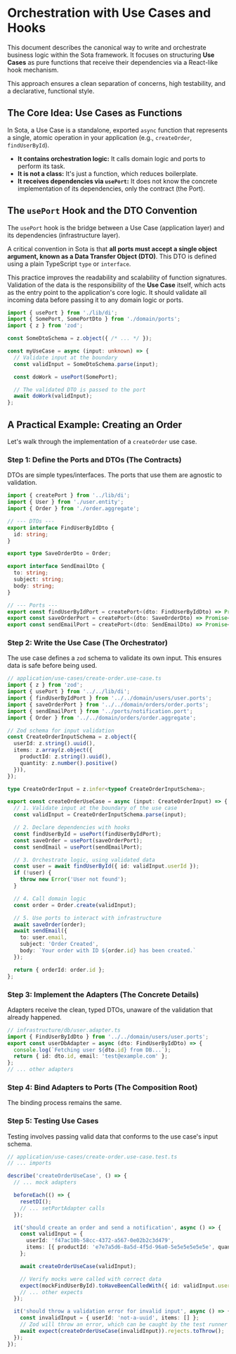 # Orchestration with Use Cases and Hooks

This document describes the canonical way to write and orchestrate business logic within the Sota framework. It focuses on structuring **Use Cases** as pure functions that receive their dependencies via a React-like hook mechanism.

This approach ensures a clean separation of concerns, high testability, and a declarative, functional style.

## The Core Idea: Use Cases as Functions

In Sota, a Use Case is a standalone, exported `async` function that represents a single, atomic operation in your application (e.g., `createOrder`, `findUserById`).

- **It contains orchestration logic:** It calls domain logic and ports to perform its task.
- **It is not a class:** It's just a function, which reduces boilerplate.
- **It receives dependencies via `usePort`:** It does not know the concrete implementation of its dependencies, only the contract (the Port).

## The `usePort` Hook and the DTO Convention

The `usePort` hook is the bridge between a Use Case (application layer) and its dependencies (infrastructure layer).

A critical convention in Sota is that **all ports must accept a single object argument, known as a Data Transfer Object (DTO)**. This DTO is defined using a plain TypeScript `type` or `interface`.

This practice improves the readability and scalability of function signatures. Validation of the data is the responsibility of the **Use Case** itself, which acts as the entry point to the application's core logic. It should validate all incoming data before passing it to any domain logic or ports.

```typescript
import { usePort } from './lib/di';
import { SomePort, SomePortDto } from './domain/ports';
import { z } from 'zod';

const SomeDtoSchema = z.object({ /* ... */ });

const myUseCase = async (input: unknown) => {
  // Validate input at the boundary
  const validInput = SomeDtoSchema.parse(input);

  const doWork = usePort(SomePort);

  // The validated DTO is passed to the port
  await doWork(validInput);
};
```

## A Practical Example: Creating an Order

Let's walk through the implementation of a `createOrder` use case.

### Step 1: Define the Ports and DTOs (The Contracts)

DTOs are simple types/interfaces. The ports that use them are agnostic to validation.

```typescript
import { createPort } from '../lib/di';
import { User } from './user.entity';
import { Order } from './order.aggregate';

// --- DTOs ---
export interface FindUserByIdDto {
  id: string;
}

export type SaveOrderDto = Order;

export interface SendEmailDto {
  to: string;
  subject: string;
  body: string;
}

// --- Ports ---
export const findUserByIdPort = createPort<(dto: FindUserByIdDto) => Promise<User | null>>();
export const saveOrderPort = createPort<(dto: SaveOrderDto) => Promise<void>>();
export const sendEmailPort = createPort<(dto: SendEmailDto) => Promise<void>>();
```

### Step 2: Write the Use Case (The Orchestrator)

The use case defines a `zod` schema to validate its own input. This ensures data is safe before being used.

```typescript
// application/use-cases/create-order.use-case.ts
import { z } from 'zod';
import { usePort } from '../../lib/di';
import { findUserByIdPort } from '../../domain/users/user.ports';
import { saveOrderPort } from '../../domain/orders/order.ports';
import { sendEmailPort } from '../ports/notification.port';
import { Order } from '../../domain/orders/order.aggregate';

// Zod schema for input validation
const CreateOrderInputSchema = z.object({
  userId: z.string().uuid(),
  items: z.array(z.object({
    productId: z.string().uuid(),
    quantity: z.number().positive()
  })),
});

type CreateOrderInput = z.infer<typeof CreateOrderInputSchema>;

export const createOrderUseCase = async (input: CreateOrderInput) => {
  // 1. Validate input at the boundary of the use case
  const validInput = CreateOrderInputSchema.parse(input);

  // 2. Declare dependencies with hooks
  const findUserById = usePort(findUserByIdPort);
  const saveOrder = usePort(saveOrderPort);
  const sendEmail = usePort(sendEmailPort);

  // 3. Orchestrate logic, using validated data
  const user = await findUserById({ id: validInput.userId });
  if (!user) {
    throw new Error('User not found');
  }

  // 4. Call domain logic
  const order = Order.create(validInput);

  // 5. Use ports to interact with infrastructure
  await saveOrder(order);
  await sendEmail({
    to: user.email,
    subject: 'Order Created',
    body: `Your order with ID ${order.id} has been created.`
  });

  return { orderId: order.id };
};
```

### Step 3: Implement the Adapters (The Concrete Details)

Adapters receive the clean, typed DTOs, unaware of the validation that already happened.

```typescript
// infrastructure/db/user.adapter.ts
import { FindUserByIdDto } from '../../domain/users/user.ports';
export const userDbAdapter = async (dto: FindUserByIdDto) => {
  console.log(`Fetching user ${dto.id} from DB...`);
  return { id: dto.id, email: 'test@example.com' };
};
// ... other adapters
```

### Step 4: Bind Adapters to Ports (The Composition Root)

The binding process remains the same.

### Step 5: Testing Use Cases

Testing involves passing valid data that conforms to the use case's input schema.

```typescript
// application/use-cases/create-order.use-case.test.ts
// ... imports

describe('createOrderUseCase', () => {
  // ... mock adapters

  beforeEach(() => {
    resetDI();
    // ... setPortAdapter calls
  });

  it('should create an order and send a notification', async () => {
    const validInput = {
      userId: 'f47ac10b-58cc-4372-a567-0e02b2c3d479',
      items: [{ productId: 'e7e7a5d6-8a5d-4f5d-96a0-5e5e5e5e5e5e', quantity: 1 }]
    };

    await createOrderUseCase(validInput);

    // Verify mocks were called with correct data
    expect(mockFindUserById).toHaveBeenCalledWith({ id: validInput.userId });
    // ... other expects
  });

  it('should throw a validation error for invalid input', async () => {
    const invalidInput = { userId: 'not-a-uuid', items: [] };
    // Zod will throw an error, which can be caught by the test runner
    await expect(createOrderUseCase(invalidInput)).rejects.toThrow();
  });
});
```
